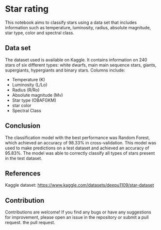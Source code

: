 # Star rating

This notebook aims to classify stars using a data set that includes information such as temperature, luminosity, radius, absolute magnitude, star type, color and spectral class.

## Data set
The dataset used is available on Kaggle. It contains information on 240 stars of six different types: white dwarfs, main main sequence stars, giants, supergiants, hypergiants and binary stars. Columns include:

- Temperature (K)
- Luminosity (L/Lo)
- Radius (R/Ro)
- Absolute magnitude (Mv)
- Star type (OBAFGKM)
- star color
- Spectral Class


## Conclusion
The classification model with the best performance was Random Forest, which achieved an accuracy of 98.33% in cross-validation. This model was used to make predictions on a test dataset and achieved an accuracy of 95.83%. The model was able to correctly classify all types of stars present in the test dataset.

## References
Kaggle dataset: https://www.kaggle.com/datasets/deepu1109/star-dataset

## Contribution
Contributions are welcome! If you find any bugs or have any suggestions for improvement, please open an issue in the repository or submit a pull request. the pull request.
